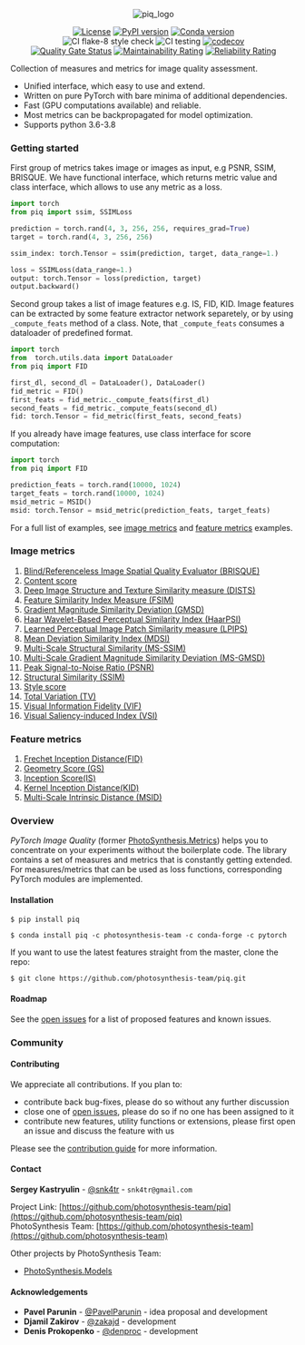 <div align="center">
 
![piq_logo](https://user-images.githubusercontent.com/15848838/95228385-ed106500-0807-11eb-8584-d3fdbdd47ac7.jpeg)

[![License][license-shield]][license-url]
[![PyPI version][pypi-version-shield]][pypi-version-url]
[![Conda version][conda-version-shield]][conda-version-url]  
![CI flake-8 style check][ci-flake-8-style-check-shield]
![CI testing][ci-testing]
[![codecov][codecov-shield]][codecov-url]  
[![Quality Gate Status][quality-gate-status-shield]][quality-gate-status-url]
[![Maintainability Rating][maintainability-raiting-shield]][maintainability-raiting-url]
[![Reliability Rating][reliability-rating-badge]][reliability-rating-url]
</div>

<!-- ABOUT THE PROJECT -->

Collection of measures and metrics for image quality assessment.
- Unified interface, which easy to use and extend.
- Written on pure PyTorch with bare minima of additional dependencies.
- Fast (GPU computations available) and reliable.
- Most metrics can be backpropagated for model optimization.
- Supports python 3.6-3.8


<!-- GETTING STARTED -->
### Getting started  

First group of metrics takes image or images as input, e.g PSNR, SSIM, BRISQUE. 
We have functional interface, which returns metric value and class interface, which allows to use any metric as a loss.

```python
import torch
from piq import ssim, SSIMLoss

prediction = torch.rand(4, 3, 256, 256, requires_grad=True)
target = torch.rand(4, 3, 256, 256)

ssim_index: torch.Tensor = ssim(prediction, target, data_range=1.)

loss = SSIMLoss(data_range=1.)
output: torch.Tensor = loss(prediction, target)
output.backward()
```

Second group takes a list of image features e.g. IS, FID, KID.
Image features can be extracted by some feature extractor network separetely, or by using `_compute_feats` method of a class. Note, that `_compute_feats` consumes a dataloader of predefined format.

```python
import torch
from  torch.utils.data import DataLoader
from piq import FID

first_dl, second_dl = DataLoader(), DataLoader()
fid_metric = FID() 
first_feats = fid_metric._compute_feats(first_dl)
second_feats = fid_metric._compute_feats(second_dl)
fid: torch.Tensor = fid_metric(first_feats, second_feats)
```

If you already have image features, use class interface for score computation:

```python
import torch
from piq import FID

prediction_feats = torch.rand(10000, 1024)
target_feats = torch.rand(10000, 1024)
msid_metric = MSID()
msid: torch.Tensor = msid_metric(prediction_feats, target_feats)
```

For a full list of examples, see [image metrics](examples/image_metrics.py) and [feature metrics](examples/feature_metrics.py) examples.

<!-- IMAGE METRICS -->
### Image metrics

 1. [Blind/Referenceless Image Spatial Quality Evaluator (BRISQUE)](https://live.ece.utexas.edu/publications/2012/TIP%20BRISQUE.pdf)
 2. [Content score](https://openaccess.thecvf.com/content_cvpr_2016/html/Gatys_Image_Style_Transfer_CVPR_2016_paper.html)
 3. [Deep Image Structure and Texture Similarity measure (DISTS)](https://arxiv.org/abs/2004.07728)
 4. [Feature Similarity Index Measure (FSIM)](https://www4.comp.polyu.edu.hk/~cslzhang/IQA/TIP_IQA_FSIM.pdf)
 5. [Gradient Magnitude Similarity Deviation (GMSD)](https://arxiv.org/pdf/1308.3052.pdf)
 6. [Haar Wavelet-Based Perceptual Similarity Index (HaarPSI)](http://www.math.uni-bremen.de/cda/HaarPSI/publications/HaarPSI_preprint_v4.pdf)
 7. [Learned Perceptual Image Patch Similarity measure (LPIPS)](https://arxiv.org/abs/1801.03924) 
 8. [Mean Deviation Similarity Index (MDSI)](https://ieeexplore.ieee.org/abstract/document/7556976/)
 9. [Multi-Scale Structural Similarity (MS-SSIM)](https://ieeexplore.ieee.org/document/1292216)
 10. [Multi-Scale Gradient Magnitude Similarity Deviation (MS-GMSD)](http://www.cse.ust.hk/~psander/docs/gradsim.pdf)
 11. [Peak Signal-to-Noise Ratio (PSNR)](https://en.wikipedia.org/wiki/Peak_signal-to-noise_ratio)
 12. [Structural Similarity (SSIM)](https://ece.uwaterloo.ca/~z70wang/publications/ssim.pdf)
 13. [Style score](https://openaccess.thecvf.com/content_cvpr_2016/html/Gatys_Image_Style_Transfer_CVPR_2016_paper.html)
 14. [Total Variation (TV)](https://en.wikipedia.org/wiki/Total_variation)
 15. [Visual Information Fidelity (VIF)](https://live.ece.utexas.edu/research/Quality/VIF.htm)
 16. [Visual Saliency-induced Index (VSI)](https://ieeexplore.ieee.org/document/6873260) 

<!-- FEATURE METRICS -->
### Feature metrics
1. [Frechet Inception Distance(FID)](https://arxiv.org/abs/1706.08500)
2. [Geometry Score (GS)](https://arxiv.org/abs/1802.02664)
3. [Inception Score(IS)](https://arxiv.org/abs/1606.03498)
4. [Kernel Inception Distance(KID)](https://arxiv.org/abs/1801.01401)
5. [Multi-Scale Intrinsic Distance (MSID)](https://arxiv.org/abs/1905.11141) 

### Overview

*PyTorch Image Quality* (former [PhotoSynthesis.Metrics](https://pypi.org/project/photosynthesis-metrics/0.4.0/)) helps you to concentrate on your experiments without the boilerplate code.
The library contains a set of measures and metrics that is constantly getting extended. 
For measures/metrics that can be used as loss functions, corresponding PyTorch modules are implemented.
 

#### Installation

`$ pip install piq`

`$ conda install piq -c photosynthesis-team -c conda-forge -c pytorch`
 
If you want to use the latest features straight from the master, clone the repo:
```sh
$ git clone https://github.com/photosynthesis-team/piq.git
```

<!-- ROADMAP -->
#### Roadmap

See the [open issues](https://github.com/photosynthesis-team/piq/issues) for a list of proposed 
features and known issues.


<!-- COMMUNITY -->
### Community


<!-- CONTRIBUTING -->
#### Contributing

We appreciate all contributions. If you plan to: 
- contribute back bug-fixes, please do so without any further discussion
- close one of [open issues](https://github.com/photosynthesis-team/piq/issues), please do so if no one has been assigned to it
- contribute new features, utility functions or extensions, please first open an issue and discuss the feature with us

Please see the [contribution guide](CONTRIBUTING.md) for more information.


<!-- CONTACT -->
#### Contact

**Sergey Kastryulin** - [@snk4tr](https://github.com/snk4tr) - `snk4tr@gmail.com`

Project Link: [https://github.com/photosynthesis-team/piq](https://github.com/photosynthesis-team/piq)  
PhotoSynthesis Team: [https://github.com/photosynthesis-team](https://github.com/photosynthesis-team)

Other projects by PhotoSynthesis Team:  
* [PhotoSynthesis.Models](https://github.com/photosynthesis-team/photosynthesis.models)

<!-- ACKNOWLEDGEMENTS -->
#### Acknowledgements

* **Pavel Parunin** - [@PavelParunin](https://github.com/ParuninPavel) - idea proposal and development
* **Djamil Zakirov** - [@zakajd](https://github.com/zakajd) - development
* **Denis Prokopenko** - [@denproc](https://github.com/denproc) - development



<!-- MARKDOWN LINKS & IMAGES -->
<!-- https://www.markdownguide.org/basic-syntax/#reference-style-links -->
[license-shield]: https://img.shields.io/badge/License-Apache%202.0-blue.svg
[license-url]: https://github.com/photosynthesis-team/piq/blob/master/LICENSE
[ci-flake-8-style-check-shield]: https://github.com/photosynthesis-team/piq/workflows/flake-8%20style%20check/badge.svg
[ci-testing]: https://github.com/photosynthesis-team/piq/workflows/testing/badge.svg
[pypi-version-shield]: https://badge.fury.io/py/piq.svg
[pypi-version-url]: https://badge.fury.io/py/piq
[conda-version-shield]: https://anaconda.org/photosynthesis-team/piq/badges/version.svg
[conda-version-url]: https://anaconda.org/photosynthesis-team/piq
[quality-gate-status-shield]: https://sonarcloud.io/api/project_badges/measure?project=photosynthesis-team_photosynthesis.metrics&metric=alert_status
[quality-gate-status-url]: https://sonarcloud.io/dashboard?id=photosynthesis-team_photosynthesis.metrics
[maintainability-raiting-shield]: https://sonarcloud.io/api/project_badges/measure?project=photosynthesis-team_photosynthesis.metrics&metric=sqale_rating
[maintainability-raiting-url]: https://sonarcloud.io/dashboard?id=photosynthesis-team_photosynthesis.metrics
[reliability-rating-badge]: https://sonarcloud.io/api/project_badges/measure?project=photosynthesis-team_photosynthesis.metrics&metric=reliability_rating
[reliability-rating-url]:https://sonarcloud.io/dashboard?id=photosynthesis-team_photosynthesis.metrics
[codecov-shield]:https://codecov.io/gh/photosynthesis-team/piq/branch/master/graph/badge.svg
[codecov-url]:https://codecov.io/gh/photosynthesis-team/piq